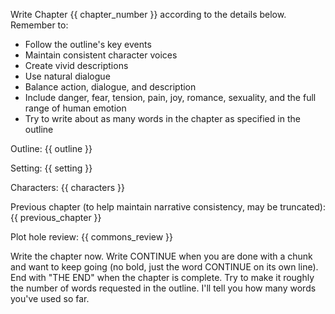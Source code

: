 Write Chapter {{ chapter_number }} according to the details below. Remember to:
- Follow the outline's key events
- Maintain consistent character voices
- Create vivid descriptions
- Use natural dialogue
- Balance action, dialogue, and description
- Include danger, fear, tension, pain, joy, romance, sexuality, and the full range of human emotion
- Try to write about as many words in the chapter as specified in the outline

Outline:
{{ outline }}

Setting:
{{ setting }}

Characters:
{{ characters }}

Previous chapter (to help maintain narrative consistency, may be truncated):
{{ previous_chapter }}

Plot hole review: 
{{ commons_review }}

Write the chapter now. Write CONTINUE when you are done with a chunk and 
want to keep going (no bold, just the word CONTINUE on its own line). 
End with "THE END" when the chapter is complete. Try to make it roughly the
number of words requested in the outline. I'll tell you how many words you've used so far.